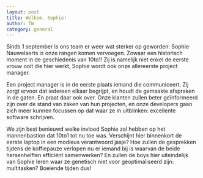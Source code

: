```yaml
---
layout: post
title: Welkom, Sophie!
author: TW
category: general
---
```

<p>Sinds 1 september is ons team er weer wat sterker op geworden: Sophie Nauwelaerts is onze rangen komen vervoegen. Zowaar een historisch moment in de geschiedenis van 10to1! Zij is namelijk niet enkel de eerste vrouw ooit die hier werkt, Sophie wordt ook onze allereerste project manager.</p>

Een project manager is in de eerste plaats iemand die communiceert. Zij zorgt ervoor dat iedereen elkaar begrijpt, en houdt de gemaakte afspraken in de gaten. En praat daar ook over. Onze klanten zullen beter ge&iuml;nformeerd zijn over de stand van zaken van hun projecten, en onze developers gaan zich meer kunnen focussen op dat waar ze in uitblinken: excellente software schrijven.

We zijn best benieuwd welke invloed Sophie zal hebben op het mannenbastion dat 10to1 tot nu toe was. Verschijnt hier binnenkort de eerste laptop in een modieus verantwoord jasje? Hoe zullen de gesprekken tijdens de koffiepauze verlopen nu er iemand bij is waarvan de beide hersenhelften effici&euml;nt samenwerken? En zullen de boys hier uiteindelijk van Sophie leren waar ze genetisch niet voor geoptimaliseerd zijn: multitasken? Boeiende tijden dus!
